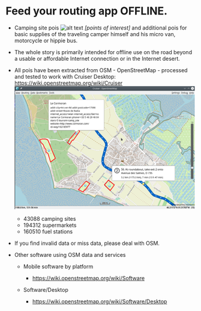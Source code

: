 # Feed your routing app OFFLINE.

- Camping site pois ![alt text](https://wiki.openstreetmap.org/w/images/thumb/e/e4/Camping.16.svg/14px-Camping.16.svg.png) *[points of interest]* and additional pois for basic supplies of the traveling camper himself and his micro van, motorcycle or hippie bus.

- The whole story is primarily intended for offline use on the road beyond a usable or affordable Internet connection or in the Internet desert.

- All pois have been extracted from OSM - OpenStreetMap - processed and tested to work with Cruiser Desktop: https://wiki.openstreetmap.org/wiki/Cruiser
![alt text](./cruiser.png?raw=true "Cruiser")

    - 43088 camping sites
    - 194312 supermarkets 
    - 160510 fuel stations

- If you find invalid data or miss data, please deal with OSM.

- Other software using OSM data and services

    - Mobile software by platform
        - https://wiki.openstreetmap.org/wiki/Software

    - Software/Desktop 
        - https://wiki.openstreetmap.org/wiki/Software/Desktop
